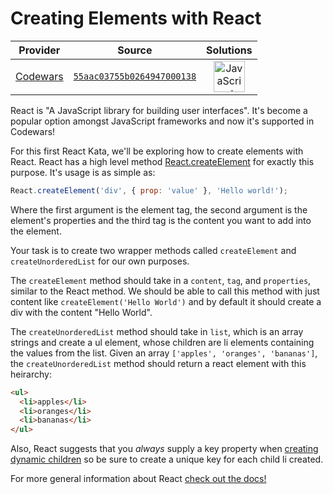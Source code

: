 [_metadata_:generated]: - "true"

# Creating Elements with React

<!-- INFO TABLE BEGIN -->

| Provider                                        | Source                                                                               | Solutions                                                                                                                                                    |
| :---------------------------------------------: | :----------------------------------------------------------------------------------: | :----------------------------------------------------------------------------------------------------------------------------------------------------------: |
| [Codewars](../../../docs/providers/Codewars.md) | [`55aac03755b0264947000138`](https://www.codewars.com/kata/55aac03755b0264947000138) | [<img src="https://res.cloudinary.com/rascaltwo/image/upload/v1631924076/javascript_ehszr7.svg" alt="JavaScript" title="JavaScript" width="50" />](solve.js) |

<!-- INFO TABLE END -->

React is "A JavaScript library for building user interfaces". It's become a popular option amongst JavaScript frameworks and now it's supported in Codewars! 

For this first React Kata, we'll be exploring how to create elements with React. React has a high level method  [React.createElement](https://facebook.github.io/react/docs/top-level-api.html#react.createelement) for exactly this purpose. It's usage is as simple as: 

```javascript
React.createElement('div', { prop: 'value' }, 'Hello world!'); 
```

Where the first argument is the element tag, the second argument is the element's properties and the third tag is the content you want to add into the element. 

Your task is to create two wrapper methods called `createElement` and `createUnorderedList` for our own purposes. 

The `createElement` method should take in a `content`, `tag`, and `properties`, similar to the React method. We should be able to call this method with just content like `createElement('Hello World')` and by default it should create a div with the content "Hello World". 

The `createUnorderedList` method should take in `list`, which is an array strings and create a ul element, whose children are li elements containing the values from the list. Given an array `['apples', 'oranges', 'bananas']`, the `createUnorderedList` method should return a react element with this heirarchy:
  
```html
<ul>
  <li>apples</li>
  <li>oranges</li>
  <li>bananas</li>
</ul>
```

Also, React suggests that you _always_ supply a key property when [creating dynamic children](http://facebook.github.io/react/docs/multiple-components.html#dynamic-children) so be sure to create a unique key for each child li created.


For more general information about React [check out the docs!](https://facebook.github.io/react/index.html)
